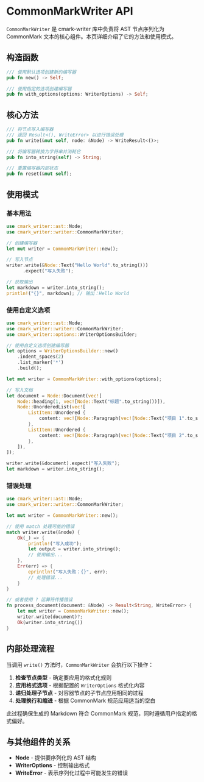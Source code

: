 # CommonMarkWriter API

`CommonMarkWriter` 是 cmark-writer 库中负责将 AST 节点序列化为 CommonMark 文本的核心组件。本页详细介绍了它的方法和使用模式。

## 构造函数

```rust
/// 使用默认选项创建新的编写器
pub fn new() -> Self;

/// 使用指定的选项创建编写器
pub fn with_options(options: WriterOptions) -> Self;
```

## 核心方法

```rust
/// 将节点写入编写器
/// 返回 Result<(), WriteError> 以进行错误处理
pub fn write(&mut self, node: &Node) -> WriteResult<()>;

/// 将编写器转换为字符串并消耗它
pub fn into_string(self) -> String;

/// 重置编写器内部状态
pub fn reset(&mut self);
```

## 使用模式

### 基本用法

```rust
use cmark_writer::ast::Node;
use cmark_writer::writer::CommonMarkWriter;

// 创建编写器
let mut writer = CommonMarkWriter::new();

// 写入节点
writer.write(&Node::Text("Hello World".to_string()))
      .expect("写入失败");

// 获取输出
let markdown = writer.into_string();
println!("{}", markdown); // 输出：Hello World
```

### 使用自定义选项

```rust
use cmark_writer::ast::Node;
use cmark_writer::writer::CommonMarkWriter;
use cmark_writer::options::WriterOptionsBuilder;

// 使用自定义选项创建编写器
let options = WriterOptionsBuilder::new()
    .indent_spaces(2)
    .list_marker('*')
    .build();

let mut writer = CommonMarkWriter::with_options(options);

// 写入文档
let document = Node::Document(vec![
    Node::heading(1, vec![Node::Text("标题".to_string())]),
    Node::UnorderedList(vec![
        ListItem::Unordered { 
            content: vec![Node::Paragraph(vec![Node::Text("项目 1".to_string())])] 
        },
        ListItem::Unordered { 
            content: vec![Node::Paragraph(vec![Node::Text("项目 2".to_string())])] 
        },
    ]),
]);

writer.write(&document).expect("写入失败");
let markdown = writer.into_string();
```

### 错误处理

```rust
use cmark_writer::ast::Node;
use cmark_writer::writer::CommonMarkWriter;

let mut writer = CommonMarkWriter::new();

// 使用 match 处理可能的错误
match writer.write(&node) {
    Ok(_) => {
        println!("写入成功");
        let output = writer.into_string();
        // 使用输出...
    },
    Err(err) => {
        eprintln!("写入失败：{}", err);
        // 处理错误...
    }
}

// 或者使用 ? 运算符传播错误
fn process_document(document: &Node) -> Result<String, WriteError> {
    let mut writer = CommonMarkWriter::new();
    writer.write(document)?;
    Ok(writer.into_string())
}
```

## 内部处理流程

当调用 `write()` 方法时，`CommonMarkWriter` 会执行以下操作：

1. **检查节点类型** - 确定要应用的格式化规则
2. **应用格式选项** - 根据配置的 `WriterOptions` 格式化内容
3. **递归处理子节点** - 对容器节点的子节点应用相同的过程
4. **处理换行和缩进** - 根据 CommonMark 规范应用适当的空白

此过程确保生成的 Markdown 符合 CommonMark 规范，同时遵循用户指定的格式偏好。

## 与其他组件的关系

- **Node** - 提供要序列化的 AST 结构
- **WriterOptions** - 控制输出格式
- **WriteError** - 表示序列化过程中可能发生的错误

